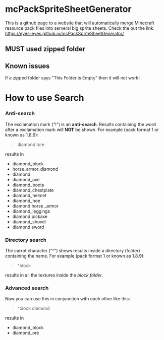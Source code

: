 #     mcPackSpriteSheetGenerator
This is a github page to a website that will automatically merge Minecraft resource pack files into serveral big sprite sheets.
Check the out the link: https://eyes-eyes.github.io/mcPackSpriteSheetGenerator/

## MUST used zipped folder

## Known issues
If a zipped folder says "This Folder is Empty" then it will not work!

# How to use Search
### Anti-search
The exclamation mark ("!") is an **anti-search**. Results containing the word after a exclamation mark will **NOT** be shown.
For example (pack format 1 or known as 1.8.9):
> diamond !ore

results in
- diamond_block
- horse_armor_diamond
- diamond
- diamond_axe
- diamond_boots
- diamond_chestplate
- diamond_helmet
- diamond_hoe
- diamond horse _armor
- diamond_leggings
- diamond pickaxe
- diamond_shovel
- diamond sword

### Directory search
The carrot character ("^") shows results inside a directory (folder) containing the name.
For example (pack format 1 or known as 1.8.9):
> ^block

results in all the textures inside the _block folder_.

### Advanced search
Now you can use this in conjunction with each other like this:
> ^block diamond

results in 
- diamond_block
- diamond_ore
